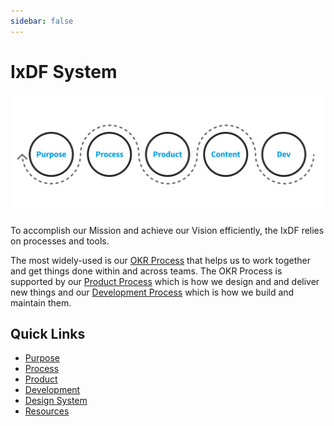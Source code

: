 ```yaml
---
sidebar: false
---
```


# IxDF System

![](./images/hero-all.svg)

To accomplish our Mission and achieve our Vision efficiently, the IxDF relies on processes and tools.

The most widely-used is our [OKR Process](/process) that helps us to work together and get things done within and across teams. The
OKR Process is supported by our [Product Process](/product) which is how we design and and deliver new things and our [Development
Process](/development) which is how we build and maintain them.

## Quick Links
- [Purpose](about/purpose.md)
- [Process](process)
- [Product](product)
- [Development](development)
- [Design System](https://design-system.interaction-design.org/)
- [Resources](resources)

